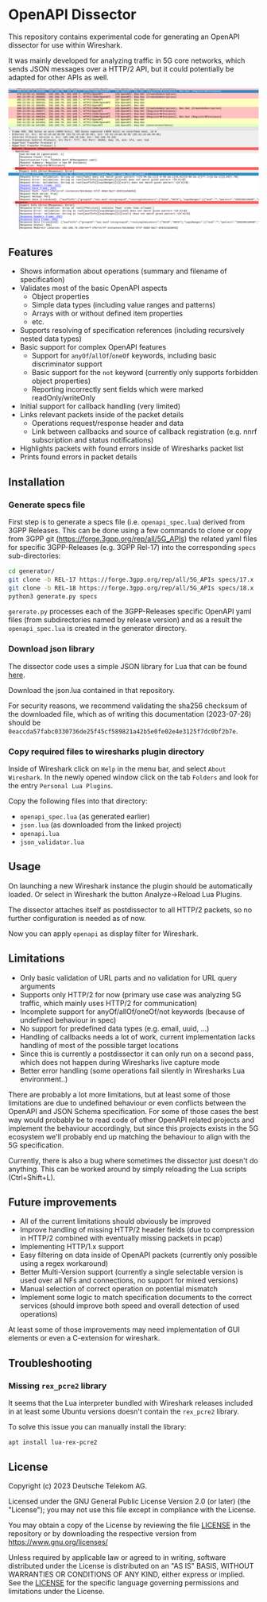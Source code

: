 # OpenAPI Dissector

This repository contains experimental code for generating an OpenAPI dissector for use within Wireshark.

It was mainly developed for analyzing traffic in 5G core networks, which sends JSON messages over a HTTP/2 API,
but it could potentially be adapted for other APIs as well.

![](doc/screenshot.png)

## Features

- Shows information about operations (summary and filename of specification)
- Validates most of the basic OpenAPI aspects
    - Object properties
    - Simple data types (including value ranges and patterns)
    - Arrays with or without defined item properties
    - etc.
- Supports resolving of specification references (including recursively nested data types)
- Basic support for complex OpenAPI features
    - Support for `anyOf`/`allOf`/`oneOf` keywords, including basic discriminator support
    - Basic support for the `not` keyword (currently only supports forbidden object properties)
    - Reporting incorrectly sent fields which were marked readOnly/writeOnly
- Initial support for callback handling (very limited)
- Links relevant packets inside of the packet details
    - Operations request/response header and data
    - Link between callbacks and source of callback registration (e.g. nnrf subscription and status notifications)
- Highlights packets with found errors inside of Wiresharks packet list
- Prints found errors in packet details

## Installation

### Generate specs file

First step is to generate a specs file (i.e. `openapi_spec.lua`) derived from 3GPP Releases. This can be done using a few commands to clone or copy from 3GPP git (https://forge.3gpp.org/rep/all/5G_APIs) the related yaml files for specific 3GPP-Releases (e.g. 3GPP Rel-17) into the corresponding `specs` sub-directories:

```bash
cd generator/
git clone -b REL-17 https://forge.3gpp.org/rep/all/5G_APIs specs/17.x
git clone -b REL-18 https://forge.3gpp.org/rep/all/5G_APIs specs/18.x
python3 generate.py specs
```

`gererate.py` processes each of the 3GPP-Releases specific OpenAPI yaml files (from subdirectories named by release version) and as a result the `openapi_spec.lua` is created in the generator directory.

### Download json library

The dissector code uses a simple JSON library for Lua that can be found [here](https://github.com/rxi/json.lua).

Download the json.lua contained in that repository.

For security reasons, we recommend validating the sha256 checksum of the downloaded file, which as of writing this
documentation (2023-07-26) should be `0eaccda57fabc0330736de25f45cf589821a42b5e0fe02e4e3125f7dc0bf2b7e`.

### Copy required files to wiresharks plugin directory

Inside of Wireshark click on `Help` in the menu bar, and select `About Wireshark`.
In the newly opened window click on the tab `Folders` and look for the entry `Personal Lua Plugins`.

Copy the following files into that directory:

- `openapi_spec.lua` (as generated earlier)
- `json.lua` (as downloaded from the linked project)
- `openapi.lua`
- `json_validator.lua`

## Usage

On launching a new Wireshark instance the plugin should be automatically loaded. Or select in Wireshark the button Analyze->Reload Lua Plugins.

The dissector attaches itself as postdissector to all HTTP/2 packets, so no further configuration is needed as of now.

Now you can apply `openapi` as display filter for Wireshark. 

## Limitations

- Only basic validation of URL parts and no validation for URL query arguments
- Supports only HTTP/2 for now (primary use case was analyzing 5G traffic, which mainly uses HTTP/2 for communication)
- Incomplete support for anyOf/allOf/oneOf/not keywords (because of undefined behaviour in spec)
- No support for predefined data types (e.g. email, uuid, ...)
- Handling of callbacks needs a lot of work, current implementation lacks handling of most of the possible target locations
- Since this is currently a postdissector it can only run on a second pass, which does not happen during Wiresharks live capture mode
- Better error handling (some operations fail silently in Wiresharks Lua environment..)

There are probably a lot more limitations, but at least some of those limitations are due to undefined behaviour
or even conflicts between the OpenAPI and JSON Schema specification. For some of those cases the best way would
probably be to read code of other OpenAPI related projects and implement the behaviour accordingly, but since this
projects exists in the 5G ecosystem we'll probably end up matching the behaviour to align with the 5G specification.

Currently, there is also a bug where sometimes the dissector just doesn't do anything.
This can be worked around by simply reloading the Lua scripts (Ctrl+Shift+L).

## Future improvements

- All of the current limitations should obviously be improved
- Improve handling of missing HTTP/2 header fields (due to compression in HTTP/2 combined with eventually missing packets in pcap)
- Implementing HTTP/1.x support
- Easy filtering on data inside of OpenAPI packets (currently only possible using a regex workaround)
- Better Multi-Version support (currently a single selectable version is used over all NFs and connections, no support for mixed versions)
- Manual selection of correct operation on potential mismatch
- Implement some logic to match specification documents to the correct services (should improve both speed and overall detection of used operations)

At least some of those improvements may need implementation of GUI elements or even a C-extension for wireshark.

## Troubleshooting

### Missing `rex_pcre2` library

It seems that the Lua interpreter bundled with Wireshark releases included in
at least some Ubuntu versions doesn't contain the `rex_pcre2` library.

To solve this issue you can manually install the library:

```
apt install lua-rex-pcre2
```

## License

Copyright (c) 2023 Deutsche Telekom AG.

Licensed under the GNU General Public License Version 2.0 (or later) (the "License"); you may not use this file except in compliance with the License.

You may obtain a copy of the License by reviewing the file [LICENSE](./LICENSE) in the repository or by downloading the respective version from
https://www.gnu.org/licenses/

Unless required by applicable law or agreed to in writing, software distributed under the License is distributed on an "AS IS" BASIS, WITHOUT WARRANTIES OR CONDITIONS OF ANY KIND, either express or implied. See the [LICENSE](./LICENSE) for the specific language governing permissions and limitations under the License.
